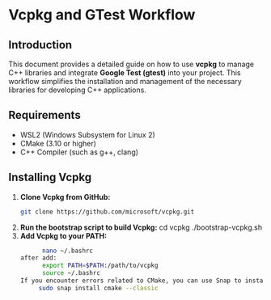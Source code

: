 # Vcpkg and GTest Workflow

## Introduction
This document provides a detailed guide on how to use **vcpkg** to manage C++ libraries and integrate **Google Test (gtest)** into your project. This workflow simplifies the installation and management of the necessary libraries for developing C++ applications.

## Requirements
- WSL2 (Windows Subsystem for Linux 2)
- CMake (3.10 or higher)
- C++ Compiler (such as g++, clang)

## Installing Vcpkg
1. **Clone Vcpkg from GitHub:**
   ```bash
   git clone https://github.com/microsoft/vcpkg.git
2. **Run the bootstrap script to build Vcpkg:**
   cd vcpkg
   ./bootstrap-vcpkg.sh
3. **Add Vcpkg to your PATH:**
   ```bash
         nano ~/.bashrc
   after add:
         export PATH=$PATH:/path/to/vcpkg
         source ~/.bashrc
   If you encounter errors related to CMake, you can use Snap to install the latest version:
        sudo snap install cmake --classic
